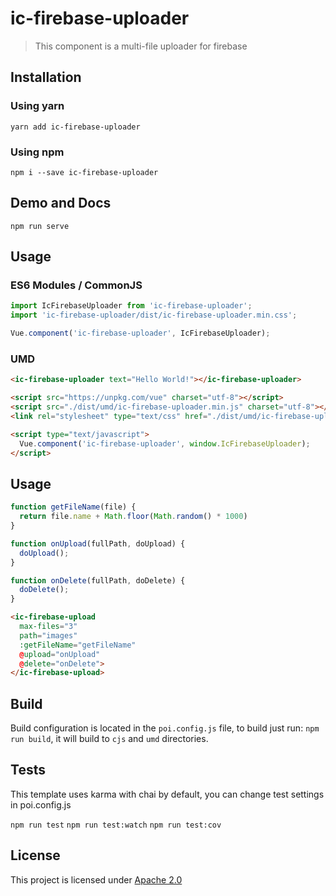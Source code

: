 # ic-firebase-uploader

> This component is a multi-file uploader for firebase

## Installation

### Using yarn

`yarn add ic-firebase-uploader`

### Using npm

`npm i --save ic-firebase-uploader`

## Demo and Docs

`npm run serve`

## Usage

### ES6 Modules / CommonJS

```js
import IcFirebaseUploader from 'ic-firebase-uploader';
import 'ic-firebase-uploader/dist/ic-firebase-uploader.min.css';

Vue.component('ic-firebase-uploader', IcFirebaseUploader);
```

### UMD

```html
<ic-firebase-uploader text="Hello World!"></ic-firebase-uploader>

<script src="https://unpkg.com/vue" charset="utf-8"></script>
<script src="./dist/umd/ic-firebase-uploader.min.js" charset="utf-8"></script>
<link rel="stylesheet" type="text/css" href="./dist/umd/ic-firebase-uploader.min.css">

<script type="text/javascript">
  Vue.component('ic-firebase-uploader', window.IcFirebaseUploader);
</script>
```

## Usage

```js
function getFileName(file) {
  return file.name + Math.floor(Math.random() * 1000)
}

function onUpload(fullPath, doUpload) {
  doUpload();
}

function onDelete(fullPath, doDelete) {
  doDelete();
}
```

```html
<ic-firebase-upload
  max-files="3"
  path="images"
  :getFileName="getFileName"
  @upload="onUpload"
  @delete="onDelete">
</ic-firebase-upload>
```
## Build

Build configuration is located in the `poi.config.js` file, to build just run: `npm run build`, it will build to `cjs` and `umd` directories.

## Tests

This template uses karma with chai by default, you can change test settings in poi.config.js

`npm run test`
`npm run test:watch`
`npm run test:cov`

## License

This project is licensed under [Apache 2.0](https://www.apache.org/licenses/LICENSE-2.0)

